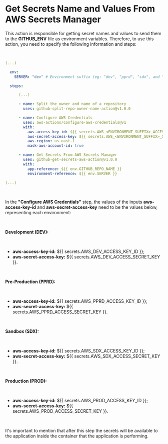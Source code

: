# Get Secrets Name and Values From AWS Secrets Manager

This action is responsible for getting secret names and values to send them to the **GITHUB_ENV** file as environment variables. Therefore, to use this action, you need to specify the following information and steps:

<br>

```yaml
(...)

  env:
    SERVER: "dev" # Environment suffix (eg: "dev", "pprd", "sdx", and "prod")

  steps:

      (...)

      - name: Split the owner and name of a repository
        uses: github-split-repo-owner-name-action@v1.0.0

      - name: Configure AWS Credentials
        uses: aws-actions/configure-aws-credentials@v1
        with:
          aws-access-key-id: ${{ secrets.AWS_<ENVIRONMENT_SUFFIX>_ACCESS_KEY_ID }}
          aws-secret-access-key: ${{ secrets.AWS_<ENVIRONMENT_SUFFIX>_SECRET_KEY }}
          aws-region: us-east-1
          mask-aws-account-id: true

      - name: Get Secrets From AWS Secrets Manager
        uses: github-get-secrets-aws-action@v1.0.0
        with:
          app-reference: ${{ env.GITHUB_REPO_NAME }}
          environment-reference: ${{ env.SERVER }}

(...)
```

<br>

In the **"Configure AWS Credentials"** step, the values of the inputs **aws-access-key-id** and **aws-secret-access-key** need to be the values below, representing each environment:

<br>

**Development (DEV):**

<br>

- **aws-access-key-id:** ${{ secrets.AWS_DEV_ACCESS_KEY_ID }};
- **aws-secret-access-key:** ${{ secrets.AWS_DEV_ACCESS_SECRET_KEY }}.

<br>

**Pre-Production (PPRD):**

<br>

- **aws-access-key-id:** ${{ secrets.AWS_PPRD_ACCESS_KEY_ID }};
- **aws-secret-access-key:** ${{ secrets.AWS_PPRD_ACCESS_SECRET_KEY }}.

<br>

**Sandbox (SDX):**

<br>

- **aws-access-key-id:** ${{ secrets.AWS_SDX_ACCESS_KEY_ID }};
- **aws-secret-access-key:** ${{ secrets.AWS_SDX_ACCESS_SECRET_KEY }}.

<br>

**Production (PROD):**

<br>

- **aws-access-key-id:** ${{ secrets.AWS_PROD_ACCESS_KEY_ID }};
- **aws-secret-access-key:** ${{ secrets.AWS_PROD_ACCESS_SECRET_KEY }}.

<br>

It's important to mention that after this step the secrets will be available to the application inside the container that the application is performing.
